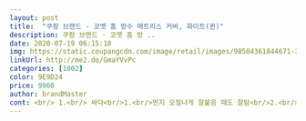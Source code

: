 ```yaml
---
layout: post 
title:  "쿠팡 브랜드 - 코멧 홈 방수 매트리스 커버, 화이트(퀸)" 
description: 쿠팡 브랜드 - 코멧 홈 방 ..
date: 2020-07-19 06:15:10 
img: https://static.coupangcdn.com/image/retail/images/98504361844671-31e1d478-c226-4227-97af-b601227e6a91.jpg 
linkUrl: http://me2.do/GmaYVvPc 
categories: [1002] 
color: 9E9D24 
price: 9960 
author: brandMaster 
cont: <br/> 1.<br/> 싸다<br/>1.<br/>먼지 오질나게 잘붙음 때도 잘탐<br/>2.<br/> 높이의 여유가 많다보니 비고정식 매트리스토퍼위에<br/>2.<br/> 흡수.<br/>건조가 기가막힘<br/>3.<br/> 쿨링감 1도없이 사용공간 온도대로 여름철 사용하기엔<br/>3.<br/>방수 짱짱함<br/>35센치 높이가  잘 잡아줄수있을꺼같음 그런건 존재하지않겠지만... <br/> ㅎ<br/>4.<br/> 진드기 방지이면 차라리 옆  높이 커버라인도 같은원단으로 하는게 나았을법도 한데 시스루라 솔직히 별반 차이는 없을꺼임<br/>8천원대와 만원대  주 사용을 만원대로하고<br/>가격은 메리트있지만 여름철사용하실분들 신중히 선택하세요<br/>가성비와 빠른배송원하시면 딱 이제품인듯싶음<br/>같이 삐뚤어지는... <br/>.<br/><br/>개님이 동침을 하시다보니 일반사람들보단 금방 지저분해지긴한데 지나치게 빨리 지지해짐<br/>그냥 만원대로 사는게 나을듯<br/>그래도<br/> 
---
```

 